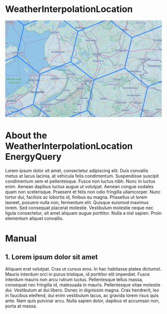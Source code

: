 # WeatherInterpolationLocation
![WeatherInterpolationLocation Welcome Screen](../assets/weatherinterpolationlocation.png)

# About the WeatherInterpolationLocation EnergyQuery
Lorem ipsum dolor sit amet, consectetur adipiscing elit. Duis convallis metus at lacus lacinia, at vehicula felis condimentum. Suspendisse suscipit condimentum sem et pellentesque. Fusce non luctus nibh. Nunc in luctus enim. Aenean dapibus luctus augue ut volutpat. Aenean congue sodales quam non scelerisque. Praesent et felis non odio fringilla ullamcorper. Nunc tortor dui, facilisis ac lobortis id, finibus eu magna. Phasellus ut lorem laoreet, posuere nulla non, fermentum elit. Quisque euismod maximus lorem. Sed consequat placerat molestie. Vestibulum molestie neque nec ligula consectetur, sit amet aliquam augue porttitor. Nulla a nisl sapien. Proin elementum aliquet convallis. 

# Manual
## 1. Lorem ipsum dolor sit amet
Aliquam erat volutpat. Cras ut cursus eros. In hac habitasse platea dictumst. Mauris interdum orci in purus tristique, id porttitor elit imperdiet. Fusce interdum mauris non arcu rutrum luctus. Pellentesque tellus massa, consequat nec fringilla id, malesuada in mauris. Pellentesque vitae molestie dui. Vestibulum at dui libero. Donec in dignissim magna. Cras hendrerit, leo in faucibus eleifend, dui enim vestibulum lacus, ac gravida lorem risus quis ante. Nam quis pulvinar arcu. Nulla sapien dolor, dapibus et accumsan non, porta at massa. 
